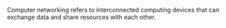 Computer networking refers to interconnected computing devices that can exchange data and share resources with each other. 